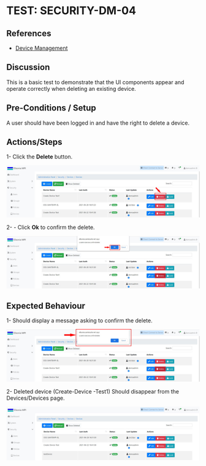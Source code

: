 # TEST: SECURITY-DM-04

## References

* [Device Management](../../../../operations/security-administration/device-management.md)

## Discussion

This is a basic test to demonstrate that the UI components appear and operate correctly when deleting an existing device.

## Pre-Conditions / Setup

A user should have been logged in and have the right to delete a device.

## Actions/Steps

1- Click the **Delete** button.

![](../../../../../.gitbook/assets/11%20%281%29.jpg)

2- - Click  **Ok** to confirm the delete.

![](../../../../../.gitbook/assets/12-1.jpg)

## Expected Behaviour

1- Should display a message asking to confirm the delete.

![](../../../../../.gitbook/assets/12%20%282%29.jpg)

2- Deleted device \(Create-Device -Test1\) Should disappear from the Devices/Devices page.

![](../../../../../.gitbook/assets/13%20%282%29.jpg)

